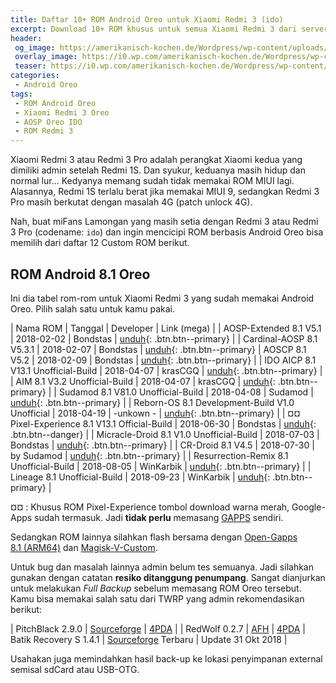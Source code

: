 ```yaml
---
title: Daftar 10+ ROM Android Oreo untuk Xiaomi Redmi 3 (ido)
excerpt: Download 10+ ROM khusus untuk semua Xiaomi Redmi 3 dari server tercepat anti lola. TWRP Rekomendasi dan GAPPS
header:
 og_image: https://amerikanisch-kochen.de/Wordpress/wp-content/uploads/2018/01/oreo-churros.jpg
 overlay_image: https://i0.wp.com/amerikanisch-kochen.de/Wordpress/wp-content/uploads/2018/01/oreo-churros.jpg
 teaser: https://i0.wp.com/amerikanisch-kochen.de/Wordpress/wp-content/uploads/2018/01/oreo-churros.jpg?resize=320,170
categories:
 - Android Oreo
tags:
 - ROM Android Oreo
 - Xiaomi Redmi 3 Oreo
 - AOSP Oreo IDO
 - ROM Redmi 3
---
```


Xiaomi Redmi 3 atau Redmi 3 Pro adalah perangkat Xiaomi kedua yang dimiliki admin setelah Redmi 1S. Dan syukur, keduanya masih hidup dan normal lur... Kedyanya memang sudah tidak memakai ROM MIUI lagi. Alasannya, Redmi 1S terlalu berat jika memakai MIUI 9, sedangkan Redmi 3 Pro masih berkutat dengan masalah 4G (patch unlock 4G).

Nah, buat miFans Lamongan yang masih setia dengan Redmi 3 atau Redmi 3 Pro (codename: `ido`) dan ingin mencicipi ROM berbasis Android Oreo bisa memilih dari daftar 12 Custom ROM berikut.

## ROM Android 8.1 Oreo

Ini dia tabel rom-rom untuk Xiaomi Redmi 3 yang sudah memakai Android Oreo. Pilih salah satu untuk kamu pakai.

| Nama ROM | Tanggal | Developer | Link (mega) |
| AOSP-Extended 8.1 V5.1  | 2018-02-02 | Bondstas | [unduh](https://mi.knoacc.org/dl/mega?hash=MWhBHJCI!DPckwBUxph0VNWSeHhmRQ8hQLqyB0AiikyCf_MnvsyQ){: .btn.btn--primary} |
| Cardinal-AOSP 8.1 V5.3.1 | 2018-02-07 | Bondstas | [unduh](https://mi.knoacc.org/dl/mega?hash=UbAGwYgC!uSvZPp73Y79meZ4hT58r4cllqdCeF7Nwv0Rxl8QEnQk){: .btn.btn--primary}
| AOSCP 8.1 V5.2 | 2018-02-09 | Bondstas | [unduh](https://mi.knoacc.org/dl/mega?hash=4LAj1RBa!GAS-sz1o1ziVVJ8aYbth4w0whpwt0cHfMWwDePfQ83k){: .btn.btn--primary} |
| IDO AICP 8.1 V13.1 Unofficial-Build | 2018-04-07 | krasCGQ | [unduh](https://mi.knoacc.org/dl/mega?hash=IHoTSLhI!a6fbkbiiVHh6UuiaphO_ioiiT9t9YrPa_hMVUFafZuAk){: .btn.btn--primary} |
| AIM 8.1 V3.2 Unofficial-Build | 2018-04-07 | krasCGQ | [unduh](https://mi.knoacc.org/dl/mega?hash=ZPAjDLwY!JHCGqfZdGLYjIZOxLSAFLSGKvjnoSO7BV-G2Zx0C60s){: .btn.btn--primary} |
| Sudamod 8.1 V81.0 Unofficial-Build | 2018-04-08 | Sudamod | [unduh](https://mi.knoacc.org/dl/mega?hash=keJ0xLJL!_37OkC9sH11Z3FLT4K-TzBzp01rAh3gpNpJlNAds8Qo){: .btn.btn--primary} |
| Reborn-OS 8.1 Development-Build V1.0 Unofficial | 2018-04-19 |  -unkown - | [unduh](https://mi.knoacc.org/dl/mega?hash=EXoiEQxQ!1amPqPxw_MrKyBPa6C-VHUc6RSHiQp8yoC7zvWMAtLU){: .btn.btn--primary} |
| ¤¤ Pixel-Experience 8.1 V13.1 Official-Build | 2018-06-30 | Bondstas | [unduh](https://mi.knoacc.org/dl/mega?hash=MSQxhKZR!k8CRHCSDieGri6YYIrfZ6BY693hiGyrJ0pllCMmRam8){: .btn.btn--danger} |
| Micracle-Droid 8.1 V1.0 Unofficial-Build | 2018-07-03 | Bondstas | [unduh](https://mi.knoacc.org/dl/mega?hash=5b5kiSQA!4tqUyk_EgwWU_9Cfa2S1I_ZxfrroOJfEVI0ubMOLWrQ){: .btn.btn--primary} |
| CR-Droid 8.1 V4.5 | 2018-07-30 | by Sudamod | [unduh](https://mi.knoacc.org/dl/mega?hash=0T5ASSra!i4KvViwj2wBQjG0fymW6Ql43dDogfyxN94BMtrNDUjo){: .btn.btn--primary} |
| Resurrection-Remix 8.1 Unofficial-Build | 2018-08-05 | WinKarbik | [unduh](https://mi.knoacc.org/dl/mega?hash=ZaJURaIQ!I5mJapHfKVrii1JwCn4zCt2O9WwYlrzmC-uENMhLxEQ){: .btn.btn--primary} |
| Lineage 8.1 Unofficial-Build | 2018-09-23 | WinKarbik | [unduh](https://mi.knoacc.org/dl/mega?hash=UThzQa6b!xE05Ncv7hyQP6bDNtyrVkVMqL7ZRdxj2JsmA0m6JK3w){: .btn.btn--primary} |

¤¤ : Khusus ROM Pixel-Experience tombol download warna merah, Google-Apps sudah termasuk. Jadi **tidak perlu** memasang [GAPPS](https://gapps.knoacc.org) sendiri.

Sedangkan ROM lainnya silahkan flash bersama dengan [Open-Gapps 8.1 (ARM64)](//gapps.knoacc.org/download) dan [Magisk-V-Custom](/dl/mega?hash=sDo1mDab!cIN7ZBBMbsd4FdCqnoOO6W2dufABqdMNZVnybuHX8Kk).

Untuk bug dan masalah lainnya admin belum tes semuanya. Jadi silahkan gunakan dengan catatan **resiko ditanggung penumpang**. Sangat dianjurkan untuk melakukan _Full Backup_ sebelum memasang ROM Oreo tersebut. Kamu bisa memakai salah satu dari TWRP yang admin rekomendasikan berikut:

| PitchBlack 2.9.0 | [Sourceforge](https://sourceforge.net/projects/pitchblack-twrp/files/ido/PitchBlack-ido-2.9.0-20181007-1432-OFFICIAL.zip/download) | [4PDA](https://4pda.ru/forum/dl/post/14078105/PitchBlack-ido-2.9.0-20181007-1432-OFFICIAL.zip) |
| RedWolf 0.2.7 | [AFH](/dl/afh?fid=674106145207485166&size=&name=RedWolf-027-Unofficial-ido.img) | [4PDA](https://4pda.ru/forum/dl/post/14047115/RedWolf-027-Unofficial-ido.img)
| Batik Recovery S 1.4.1 | [Sourceforge](https://sourceforge.net/projects/batik-recovery/files/ido/BR-ido-S-1.4.1-20181031-1359-OFFICIAL.zip/download) Terbaru | Update 31 Okt 2018 |


Usahakan juga memindahkan hasil back-up ke lokasi penyimpanan external semisal sdCard atau USB-OTG.